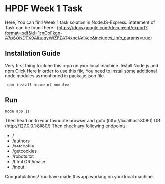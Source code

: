 # HPDF Week 1 Task
Here, You can find Week 1 task solution in NodeJS-Express.
Statement of Task can be found here : (https://docs.google.com/document/export?format=pdf&id=1cnCbFkgn-A7pSONDTX9AlIzaqyWlZFZAT4xncfAYXcc&includes_info_params=true)

## Installation Guide
Very first thing to clone this repo on your local machine.
Install Node.js and npm [Click Here](https://nodejs.org/en/download/)
In order to use this file, You need to install some additional node modules as mentioned in package.json file.
```
 npm install <name_of_module>  
 ```
 
 ## Run
```
node app.js
```
Then head on to your favourite browser and goto
 (http://localhost:8080) OR (http://127.0.0.1:8080/)
 Then check any following endpoints:
 * /
 * /authors
 * /setcookie
 * /getcookies
 * /robots.txt
 * /html OR /image
 * /input
 
 Congratulations! You have made this app working on your local machine.


